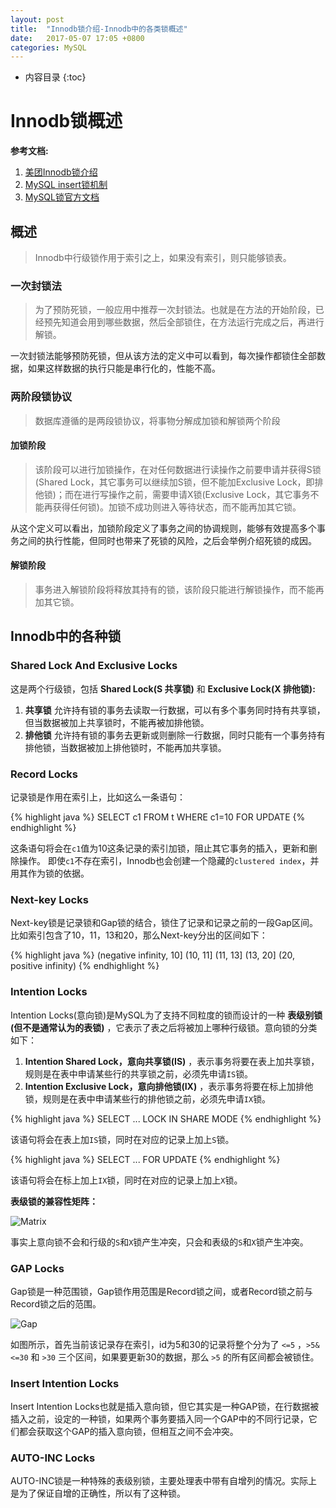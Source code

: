 ```yaml
---
layout: post
title:  "Innodb锁介绍-Innodb中的各类锁概述"
date:   2017-05-07 17:05 +0800
categories: MySQL
---
```

* 内容目录
{:toc}

# Innodb锁概述

**参考文档:**

1. [美团Innodb锁介绍](http://tech.meituan.com/innodb-lock.html)
2. [MySQL insert锁机制](http://yeshaoting.cn/article/database/mysql%20insert%E9%94%81%E6%9C%BA%E5%88%B6/)
3. [MySQL锁官方文档](https://dev.mysql.com/doc/refman/5.6/en/innodb-locking.html)

## 概述
>Innodb中行级锁作用于索引之上，如果没有索引，则只能够锁表。

### 一次封锁法
>为了预防死锁，一般应用中推荐一次封锁法。也就是在方法的开始阶段，已经预先知道会用到哪些数据，然后全部锁住，在方法运行完成之后，再进行解锁。

一次封锁法能够预防死锁，但从该方法的定义中可以看到，每次操作都锁住全部数据，如果这样数据的执行只能是串行化的，性能不高。

### 两阶段锁协议
>数据库遵循的是两段锁协议，将事物分解成加锁和解锁两个阶段

#### 加锁阶段
>该阶段可以进行加锁操作，在对任何数据进行读操作之前要申请并获得S锁(Shared Lock，其它事务可以继续加S锁，但不能加Exclusive Lock，即排他锁)；而在进行写操作之前，需要申请X锁(Exclusive Lock，其它事务不能再获得任何锁)。加锁不成功则进入等待状态，而不能再加其它锁。

从这个定义可以看出，加锁阶段定义了事务之间的协调规则，能够有效提高多个事务之间的执行性能，但同时也带来了死锁的风险，之后会举例介绍死锁的成因。

#### 解锁阶段
>事务进入解锁阶段将释放其持有的锁，该阶段只能进行解锁操作，而不能再加其它锁。

## Innodb中的各种锁

### Shared Lock And Exclusive Locks

这是两个行级锁，包括 **Shared Lock(S 共享锁)** 和 **Exclusive Lock(X 排他锁):**

1. **共享锁** 允许持有锁的事务去读取一行数据，可以有多个事务同时持有共享锁，但当数据被加上共享锁时，不能再被加排他锁。
2. **排他锁** 允许持有锁的事务去更新或则删除一行数据，同时只能有一个事务持有排他锁，当数据被加上排他锁时，不能再加共享锁。

### Record Locks

记录锁是作用在索引上，比如这么一条语句：

{% highlight java %}
SELECT c1 FROM t WHERE c1=10 FOR UPDATE
{% endhighlight %}

这条语句将会在`c1`值为10这条记录的索引加锁，阻止其它事务的插入，更新和删除操作。
即使`c1`不存在索引，Innodb也会创建一个隐藏的`clustered index`，并用其作为锁的依据。

### Next-key Locks

Next-key锁是记录锁和Gap锁的结合，锁住了记录和记录之前的一段Gap区间。
比如索引包含了10，11，13和20，那么Next-key分出的区间如下：

{% highlight java %}
(negative infinity, 10]
(10, 11]
(11, 13]
(13, 20]
(20, positive infinity)
{% endhighlight %}

### Intention Locks

Intention Locks(意向锁)是MySQL为了支持不同粒度的锁而设计的一种 **表级别锁(但不是通常认为的表锁)** ，它表示了表之后将被加上哪种行级锁。意向锁的分类如下：

1. **Intention Shared Lock，意向共享锁(IS)** ，表示事务将要在表上加共享锁，规则是在表中申请某些行的共享锁之前，必须先申请`IS`锁。
2. **Intention Exclusive Lock，意向排他锁(IX)** ，表示事务将要在标上加排他锁，规则是在表中申请某些行的排他锁之前，必须先申请`IX`锁。

{% highlight java %}
SELECT ... LOCK IN SHARE MODE
{% endhighlight %}

该语句将会在表上加`IS`锁，同时在对应的记录上加上`S`锁。

{% highlight java %}
SELECT ... FOR UPDATE
{% endhighlight %}

该语句将会在标上加上`IX`锁，同时在对应的记录上加上`X`锁。

**表级锁的兼容性矩阵：**

![Matrix]({{site.baseurl}}/pics/matrix.png)

事实上意向锁不会和行级的`S`和`X`锁产生冲突，只会和表级的`S`和`X`锁产生冲突。

### GAP Locks
Gap锁是一种范围锁，Gap锁作用范围是Record锁之间，或者Record锁之前与Record锁之后的范围。

![Gap]({{site.baseurl}}/pics/gap.png)

如图所示，首先当前该记录存在索引，id为5和30的记录将整个分为了 `<=5` ，`>5&<=30` 和 `>30` 三个区间，如果要更新30的数据，那么 `>5` 的所有区间都会被锁住。

### Insert Intention Locks
Insert Intention Locks也就是插入意向锁，但它其实是一种GAP锁，在行数据被插入之前，设定的一种锁，如果两个事务要插入同一个GAP中的不同行记录，它们都会获取这个GAP的插入意向锁，但相互之间不会冲突。

### AUTO-INC Locks
AUTO-INC锁是一种特殊的表级别锁，主要处理表中带有自增列的情况。实际上是为了保证自增的正确性，所以有了这种锁。
